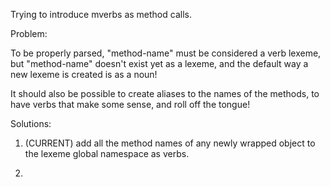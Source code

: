 Trying to introduce mverbs as method calls.

Problem:

To be properly parsed, "method-name" must be considered a verb lexeme, but "method-name" doesn't exist yet as a lexeme, and the default way a new lexeme is created is as a noun!

It should also be possible to create aliases to the names of the methods, to have verbs that make some sense, and roll off the tongue!

Solutions:

1. (CURRENT) add all the method names of any newly wrapped object to the lexeme global namespace as verbs.

1. 
